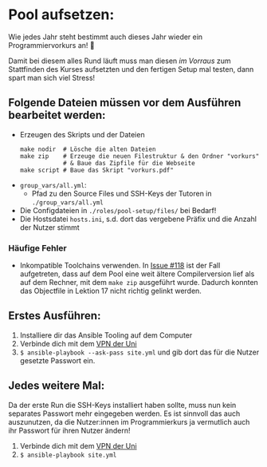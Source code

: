 # Pool aufsetzen:

Wie jedes Jahr steht bestimmt auch dieses Jahr wieder ein Programmiervorkurs an! :partying_face:

Damit bei diesem alles Rund läuft muss man diesen _im Vorraus_ zum Stattfinden des Kurses aufsetzten und den fertigen Setup mal testen, dann spart man sich viel Stress!

## Folgende Dateien müssen vor dem Ausführen bearbeitet werden:

- Erzeugen des Skripts und der Dateien
  ```
  make nodir  # Lösche die alten Dateien
  make zip    # Erzeuge die neuen Filestruktur & den Ordner "vorkurs"
              # & Baue das Zipfile für die Webseite
  make script # Baue das Skript "vorkurs.pdf"
  ```
- `group_vars/all.yml`:
    - Pfad zu den Source Files und SSH-Keys der Tutoren in `./group_vars/all.yml`
- Die Configdateien in `./roles/pool-setup/files/` bei Bedarf!
- Die Hostsdatei `hosts.ini`, s.d. dort das vergebene Präfix und die Anzahl der Nutzer stimmt

### Häufige Fehler

- Inkompatible Toolchains verwenden. In [Issue #118](https://github.com/FachschaftMathPhysInfo/Programmiervorkurs/issues/118) ist der Fall aufgetreten, dass auf dem Pool eine weit ältere Compilerversion lief als auf dem Rechner, mit dem `make zip` ausgeführt wurde. Dadurch konnten das Objectfile in Lektion 17 nicht richtig gelinkt werden.

## Erstes Ausführen:

1. Installiere dir das Ansible Tooling auf dem Computer
2. Verbinde dich mit dem [VPN der Uni](https://www.urz.uni-heidelberg.de/de/service-katalog/netzwerk/vpn-virtual-private-network)
3. `$ ansible-playbook --ask-pass site.yml` und gib dort das für die Nutzer gesetzte Passwort ein.

## Jedes weitere Mal:

Da der erste Run die SSH-Keys installiert haben sollte, muss nun kein separates Passwort mehr eingegeben werden.
Es ist sinnvoll das auch auszunutzen, da die Nutzer:innen im Programmierkurs ja vermutlich auch ihr Passwort für ihren Nutzer ändern!

1. Verbinde dich mit dem [VPN der Uni](https://www.urz.uni-heidelberg.de/de/service-katalog/netzwerk/vpn-virtual-private-network)
2. `$ ansible-playbook site.yml`

